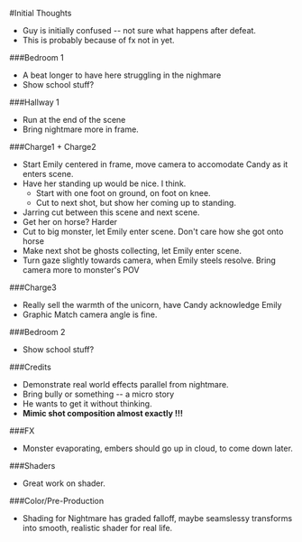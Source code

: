 #Initial Thoughts
* Guy is initially confused -- not sure what happens after defeat. 
* This is probably because of fx not in yet. 

###Bedroom 1
* A beat longer to have here struggling in the nighmare
* Show school stuff?

###Hallway 1
* Run at the end of the scene
* Bring nightmare more in frame.

###Charge1 + Charge2
* Start Emily centered in frame, move camera to accomodate Candy as it enters scene.
* Have her standing up would be nice. I think. 
    * Start with one foot on ground, on foot on knee.
    *  Cut to next shot, but show her coming up to standing.
* Jarring cut between this scene and next scene.
* Get her on horse? Harder
* Cut to big monster, let Emily enter scene. Don't care how she got onto horse
* Make next shot be ghosts collecting, let Emily enter scene.
* Turn gaze slightly towards camera, when Emily steels resolve. Bring camera more to monster's POV


###Charge3
* Really sell the warmth of the unicorn, have Candy acknowledge Emily
* Graphic Match camera angle is fine.

###Bedroom 2
* Show school stuff?

###Credits
* Demonstrate real world effects parallel from nightmare.
* Bring bully or something -- a micro story
* He wants to get it without thinking.
* **Mimic shot composition almost exactly !!!**


###FX
* Monster evaporating, embers should go up in cloud, to come down later.

###Shaders
* Great work on shader.

###Color/Pre-Production
* Shading for Nightmare has graded falloff, maybe seamslessy transforms into smooth, realistic shader for real life.







